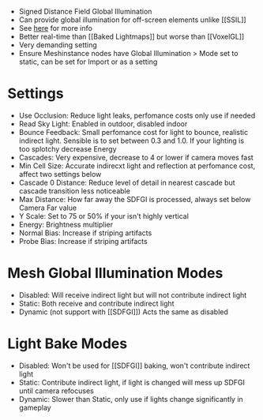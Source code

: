 - Signed Distance Field Global Illumination
- Can provide global illumination for off-screen elements unlike [[SSIL]]
- See [here](https://docs.godotengine.org/en/stable/tutorials/3d/global_illumination/using_sdfgi.html#doc-using-sdfgi) for more info
- Better real-time than [[Baked Lightmaps]] but worse than [[VoxelGL]]
- Very demanding setting
- Ensure Meshinstance nodes have Global Illumination > Mode set to static, can be set for Import or as a setting 

# Settings
- Use Occlusion: Reduce light leaks, perfomance costs only use if needed
- Read Sky Light: Enabled in outdoor, disabled indoor
- Bounce Feedback: Small perfomance cost for light to bounce, realistic indirect light. Sensible is to set between 0.3 and 1.0. If your lighting is too splotchy decrease Energy
- Cascades: Very expensive, decrease to 4 or lower if camera moves fast
- Min Cell Size: Accurate indirecxt light and reflection at perfomance cost, affect two settings below
- Cascade 0 Distance: Reduce level of detail in nearest cascade but cascade transition less noticeable
- Max Distance: How far away the SDFGI is processed, always set below Camera Far value
- Y Scale: Set to 75 or 50% if your isn't highly vertical
- Energy: Brightness multiplier
- Normal Bias: Increase if striping artifacts
- Probe Bias: Increase if striping artifacts

# Mesh Global Illumination Modes
- Disabled: Will receive indirect light but will not contribute indirect light
- Static: Both receive and contribute indirect light
- Dynamic (not support with [[SDFGI]]) Acts the same as disabled

# Light Bake Modes
- Disabled: Won't be used for [[SDFGI]] baking, won't contribute indirect light
- Static: Contribute indirect light, if light is changed will mess up SDFGI until camera refocuses
- Dynamic: Slower than Static, only use if lights change significantly in gameplay
